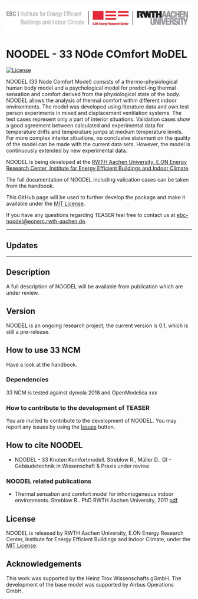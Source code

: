![E.ON EBC RWTH Aachen University](./doc/_static/EBC_Logo.jpg)

# NOODEL - 33 NOde COmfort MoDEL

[![License](http://img.shields.io/:license-mit-blue.svg)](http://doge.mit-license.org)

NOODEL (33 Node Comfort Model) consists of a thermo-physiological human body 
model and a psychological model for predict-ing thermal sensation and comfort 
derived from the physiological state of the body. 
NOODEL allows the analysis of thermal comfort within different indoor
environments. The model was developed using literature data and own test person experiments
in mixed and displacement ventilation systems. The test cases represent only a part of 
interior situations. Validation cases show a good agreement between calculated and experimental
data for temperature drifts and temperature jumps at medium temperature levels. For more complex
interior situations, no conclusive statement on the quality of the model can be made with the 
current data sets. However, the model is continuously extended by new experimental data. 

NOODEL is being developed at the
[RWTH Aachen University, E.ON Energy Research Center, Institute for Energy
Efficient Buildings and Indoor
Climate](https://www.ebc.eonerc.rwth-aachen.de/cms/~dmzz/E-ON-ERC-EBC/?lidx=1).

 The full documentation of NOODEL including valication cases can be taken
 from the handbook. 

This GitHub page will be used to further develop the package and make it
available under the
[MIT License](https://github.com/RWTH-EBC/NOODEL/blob/master/License.md).

If you have any questions regarding TEASER feel free to contact us at
[ebc-noodel@eonerc.rwth-aachen.de](mailto:ebc-noodel@eonerc.rwth-aachen.de).

---

## Updates

---

## Description

A full description of NOODEL will be available from publication which are 
under review.


## Version

NOODEL is an ongoing research project, the current version is 0.1, which is still a pre-release.

## How to use 33 NCM

Have a look at the handbook.

### Dependencies

33 NCM is tested against dymola 2018 and OpenModelica xxx 

### How to contribute to the development of TEASER
You are invited to contribute to the development of NOODEL. You may report any issues by using the [Issues](https://github.com/RWTH-EBC/NOODEL/issues) button.


## How to cite NOODEL

+ NOODEL - 33 Knoten Komfortmodell. Streblow R., Müller D.. GI - Gebäudetechnik in Wissenschaft & Praxis
under review

### NOODEL related publications


+ Thermal sensation and comfort model for inhomogeneous indoor environments. Streblow R.. 
PhD RWTH Aachen University, 2011
[pdf](hhttp://publications.rwth-aachen.de/record/63990/files/3561.pdf)


## License

NOODEL is released by RWTH Aachen University, E.ON Energy
Research Center, Institute for Energy Efficient Buildings and Indoor Climate,
under the
[MIT License](https://github.com/RWTH-EBC/TEASER/blob/master/License.md).

## Acknowledgements

This  work  was  supported  by  the  Heinz Trox Wissenschafts gGmbH. The development of the base model was supported by Airbus Operations GmbH.
